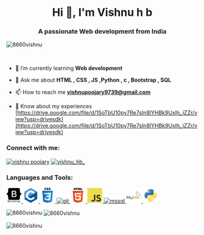 <h1 align="center">Hi 👋, I'm Vishnu h b</h1>
<h3 align="center">A passionate Web development from India</h3>

<p align="left"> <img src="https://komarev.com/ghpvc/?username=8660vishnu&label=Profile%20views&color=0e75b6&style=flat" alt="8660vishnu" /> </p>

<p align="left"> <a href="https://twitter.com/" target="blank"><img src="https://img.shields.io/twitter/follow/?logo=twitter&style=for-the-badge" alt="" /></a> </p>

- 🌱 I’m currently learning **Web development**

- 💬 Ask me about **HTML , CSS , JS ,Python , c , Bootstrap , SQL**

- 📫 How to reach me **vishnupoojary9739@gmail.com**

- 📄 Know about my experiences [https://drive.google.com/file/d/1SoTbU10py7Re7sIn8lYHBk9Uxlh_jZZr/view?usp=drivesdk](https://drive.google.com/file/d/1SoTbU10py7Re7sIn8lYHBk9Uxlh_jZZr/view?usp=drivesdk)

<h3 align="left">Connect with me:</h3>
<p align="left">
<a href="https://linkedin.com/in/vishnu poojary" target="blank"><img align="center" src="https://raw.githubusercontent.com/rahuldkjain/github-profile-readme-generator/master/src/images/icons/Social/linked-in-alt.svg" alt="vishnu poojary" height="30" width="40" /></a>
<a href="https://instagram.com/vishnu_hb_" target="blank"><img align="center" src="https://raw.githubusercontent.com/rahuldkjain/github-profile-readme-generator/master/src/images/icons/Social/instagram.svg" alt="vishnu_hb_" height="30" width="40" /></a>
</p>

<h3 align="left">Languages and Tools:</h3>
<p align="left"> <a href="https://getbootstrap.com" target="_blank" rel="noreferrer"> <img src="https://raw.githubusercontent.com/devicons/devicon/master/icons/bootstrap/bootstrap-plain-wordmark.svg" alt="bootstrap" width="40" height="40"/> </a> <a href="https://www.cprogramming.com/" target="_blank" rel="noreferrer"> <img src="https://raw.githubusercontent.com/devicons/devicon/master/icons/c/c-original.svg" alt="c" width="40" height="40"/> </a> <a href="https://www.w3schools.com/css/" target="_blank" rel="noreferrer"> <img src="https://raw.githubusercontent.com/devicons/devicon/master/icons/css3/css3-original-wordmark.svg" alt="css3" width="40" height="40"/> </a> <a href="https://git-scm.com/" target="_blank" rel="noreferrer"> <img src="https://www.vectorlogo.zone/logos/git-scm/git-scm-icon.svg" alt="git" width="40" height="40"/> </a> <a href="https://www.w3.org/html/" target="_blank" rel="noreferrer"> <img src="https://raw.githubusercontent.com/devicons/devicon/master/icons/html5/html5-original-wordmark.svg" alt="html5" width="40" height="40"/> </a> <a href="https://developer.mozilla.org/en-US/docs/Web/JavaScript" target="_blank" rel="noreferrer"> <img src="https://raw.githubusercontent.com/devicons/devicon/master/icons/javascript/javascript-original.svg" alt="javascript" width="40" height="40"/> </a> <a href="https://www.microsoft.com/en-us/sql-server" target="_blank" rel="noreferrer"> <img src="https://www.svgrepo.com/show/303229/microsoft-sql-server-logo.svg" alt="mssql" width="40" height="40"/> </a> <a href="https://www.mysql.com/" target="_blank" rel="noreferrer"> <img src="https://raw.githubusercontent.com/devicons/devicon/master/icons/mysql/mysql-original-wordmark.svg" alt="mysql" width="40" height="40"/> </a> <a href="https://www.python.org" target="_blank" rel="noreferrer"> <img src="https://raw.githubusercontent.com/devicons/devicon/master/icons/python/python-original.svg" alt="python" width="40" height="40"/> </a> </p>

<p><img align="left" src="https://github-readme-stats.vercel.app/api/top-langs?username=8660vishnu&show_icons=true&locale=en&layout=compact" alt="8660vishnu" /></p>

<p>&nbsp;<img align="center" src="https://github-readme-stats.vercel.app/api?username=8660vishnu&show_icons=true&locale=en" alt="8660vishnu" /></p>

<p><img align="center" src="https://github-readme-streak-stats.herokuapp.com/?user=8660vishnu&" alt="8660vishnu" /></p>
